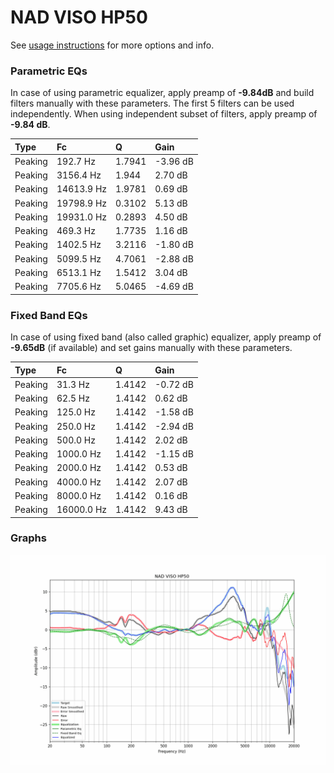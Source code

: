 # NAD VISO HP50
See [usage instructions](https://github.com/jaakkopasanen/AutoEq#usage) for more options and info.

### Parametric EQs
In case of using parametric equalizer, apply preamp of **-9.84dB** and build filters manually
with these parameters. The first 5 filters can be used independently.
When using independent subset of filters, apply preamp of **-9.84 dB**.

| Type    | Fc         |      Q | Gain     |
|:--------|:-----------|:-------|:---------|
| Peaking | 192.7 Hz   | 1.7941 | -3.96 dB |
| Peaking | 3156.4 Hz  | 1.944  | 2.70 dB  |
| Peaking | 14613.9 Hz | 1.9781 | 0.69 dB  |
| Peaking | 19798.9 Hz | 0.3102 | 5.13 dB  |
| Peaking | 19931.0 Hz | 0.2893 | 4.50 dB  |
| Peaking | 469.3 Hz   | 1.7735 | 1.16 dB  |
| Peaking | 1402.5 Hz  | 3.2116 | -1.80 dB |
| Peaking | 5099.5 Hz  | 4.7061 | -2.88 dB |
| Peaking | 6513.1 Hz  | 1.5412 | 3.04 dB  |
| Peaking | 7705.6 Hz  | 5.0465 | -4.69 dB |

### Fixed Band EQs
In case of using fixed band (also called graphic) equalizer, apply preamp of **-9.65dB**
(if available) and set gains manually with these parameters.

| Type    | Fc         |      Q | Gain     |
|:--------|:-----------|:-------|:---------|
| Peaking | 31.3 Hz    | 1.4142 | -0.72 dB |
| Peaking | 62.5 Hz    | 1.4142 | 0.62 dB  |
| Peaking | 125.0 Hz   | 1.4142 | -1.58 dB |
| Peaking | 250.0 Hz   | 1.4142 | -2.94 dB |
| Peaking | 500.0 Hz   | 1.4142 | 2.02 dB  |
| Peaking | 1000.0 Hz  | 1.4142 | -1.15 dB |
| Peaking | 2000.0 Hz  | 1.4142 | 0.53 dB  |
| Peaking | 4000.0 Hz  | 1.4142 | 2.07 dB  |
| Peaking | 8000.0 Hz  | 1.4142 | 0.16 dB  |
| Peaking | 16000.0 Hz | 1.4142 | 9.43 dB  |

### Graphs
![](./NAD%20VISO%20HP50.png)